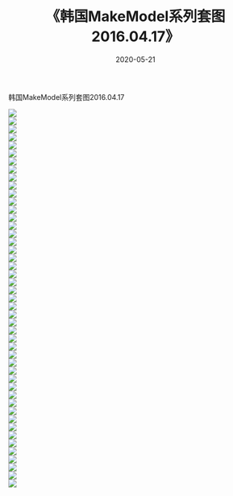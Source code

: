 ﻿---
layout: post
title:  《韩国MakeModel系列套图2016.04.17》
date:   2020-05-21
img: http://imgx.orgx.ga/漏D/网络美图/2020/韩国MakeModel系列套图2016.04.17/000.jpg
categories: [美女, 清纯, 唯美]
---

韩国MakeModel系列套图2016.04.17

  ![](http://imgx.orgx.ga/漏D/网络美图/2020/韩国MakeModel系列套图2016.04.17/001.jpg) <br> ![](http://imgx.orgx.ga/漏D/网络美图/2020/韩国MakeModel系列套图2016.04.17/002.jpg) <br> ![](http://imgx.orgx.ga/漏D/网络美图/2020/韩国MakeModel系列套图2016.04.17/003.jpg) <br> ![](http://imgx.orgx.ga/漏D/网络美图/2020/韩国MakeModel系列套图2016.04.17/004.jpg) <br> ![](http://imgx.orgx.ga/漏D/网络美图/2020/韩国MakeModel系列套图2016.04.17/005.jpg) <br> ![](http://imgx.orgx.ga/漏D/网络美图/2020/韩国MakeModel系列套图2016.04.17/006.jpg) <br> ![](http://imgx.orgx.ga/漏D/网络美图/2020/韩国MakeModel系列套图2016.04.17/007.jpg) <br> ![](http://imgx.orgx.ga/漏D/网络美图/2020/韩国MakeModel系列套图2016.04.17/008.jpg) <br> ![](http://imgx.orgx.ga/漏D/网络美图/2020/韩国MakeModel系列套图2016.04.17/009.jpg) <br> ![](http://imgx.orgx.ga/漏D/网络美图/2020/韩国MakeModel系列套图2016.04.17/010.jpg) <br> ![](http://imgx.orgx.ga/漏D/网络美图/2020/韩国MakeModel系列套图2016.04.17/011.jpg) <br> ![](http://imgx.orgx.ga/漏D/网络美图/2020/韩国MakeModel系列套图2016.04.17/012.jpg) <br> ![](http://imgx.orgx.ga/漏D/网络美图/2020/韩国MakeModel系列套图2016.04.17/013.jpg) <br> ![](http://imgx.orgx.ga/漏D/网络美图/2020/韩国MakeModel系列套图2016.04.17/014.jpg) <br> ![](http://imgx.orgx.ga/漏D/网络美图/2020/韩国MakeModel系列套图2016.04.17/015.jpg) <br> ![](http://imgx.orgx.ga/漏D/网络美图/2020/韩国MakeModel系列套图2016.04.17/016.jpg) <br> ![](http://imgx.orgx.ga/漏D/网络美图/2020/韩国MakeModel系列套图2016.04.17/017.jpg) <br> ![](http://imgx.orgx.ga/漏D/网络美图/2020/韩国MakeModel系列套图2016.04.17/018.jpg) <br> ![](http://imgx.orgx.ga/漏D/网络美图/2020/韩国MakeModel系列套图2016.04.17/019.jpg) <br> ![](http://imgx.orgx.ga/漏D/网络美图/2020/韩国MakeModel系列套图2016.04.17/020.jpg) <br> ![](http://imgx.orgx.ga/漏D/网络美图/2020/韩国MakeModel系列套图2016.04.17/021.jpg) <br> ![](http://imgx.orgx.ga/漏D/网络美图/2020/韩国MakeModel系列套图2016.04.17/022.jpg) <br> ![](http://imgx.orgx.ga/漏D/网络美图/2020/韩国MakeModel系列套图2016.04.17/023.jpg) <br> ![](http://imgx.orgx.ga/漏D/网络美图/2020/韩国MakeModel系列套图2016.04.17/024.jpg) <br> ![](http://imgx.orgx.ga/漏D/网络美图/2020/韩国MakeModel系列套图2016.04.17/025.jpg) <br> ![](http://imgx.orgx.ga/漏D/网络美图/2020/韩国MakeModel系列套图2016.04.17/026.jpg) <br> ![](http://imgx.orgx.ga/漏D/网络美图/2020/韩国MakeModel系列套图2016.04.17/027.jpg) <br> ![](http://imgx.orgx.ga/漏D/网络美图/2020/韩国MakeModel系列套图2016.04.17/028.jpg) <br> ![](http://imgx.orgx.ga/漏D/网络美图/2020/韩国MakeModel系列套图2016.04.17/029.jpg) <br> ![](http://imgx.orgx.ga/漏D/网络美图/2020/韩国MakeModel系列套图2016.04.17/030.jpg) <br> ![](http://imgx.orgx.ga/漏D/网络美图/2020/韩国MakeModel系列套图2016.04.17/031.jpg) <br> ![](http://imgx.orgx.ga/漏D/网络美图/2020/韩国MakeModel系列套图2016.04.17/032.jpg) <br> ![](http://imgx.orgx.ga/漏D/网络美图/2020/韩国MakeModel系列套图2016.04.17/033.jpg) <br> ![](http://imgx.orgx.ga/漏D/网络美图/2020/韩国MakeModel系列套图2016.04.17/034.jpg) <br> ![](http://imgx.orgx.ga/漏D/网络美图/2020/韩国MakeModel系列套图2016.04.17/035.jpg) <br> ![](http://imgx.orgx.ga/漏D/网络美图/2020/韩国MakeModel系列套图2016.04.17/036.jpg) <br> ![](http://imgx.orgx.ga/漏D/网络美图/2020/韩国MakeModel系列套图2016.04.17/037.jpg) <br> ![](http://imgx.orgx.ga/漏D/网络美图/2020/韩国MakeModel系列套图2016.04.17/038.jpg) <br> ![](http://imgx.orgx.ga/漏D/网络美图/2020/韩国MakeModel系列套图2016.04.17/039.jpg) <br> ![](http://imgx.orgx.ga/漏D/网络美图/2020/韩国MakeModel系列套图2016.04.17/040.jpg) <br> ![](http://imgx.orgx.ga/漏D/网络美图/2020/韩国MakeModel系列套图2016.04.17/041.jpg) <br> ![](http://imgx.orgx.ga/漏D/网络美图/2020/韩国MakeModel系列套图2016.04.17/042.jpg) <br> ![](http://imgx.orgx.ga/漏D/网络美图/2020/韩国MakeModel系列套图2016.04.17/043.jpg) <br> ![](http://imgx.orgx.ga/漏D/网络美图/2020/韩国MakeModel系列套图2016.04.17/044.jpg) <br> ![](http://imgx.orgx.ga/漏D/网络美图/2020/韩国MakeModel系列套图2016.04.17/045.jpg) <br> ![](http://imgx.orgx.ga/漏D/网络美图/2020/韩国MakeModel系列套图2016.04.17/046.jpg) <br> ![](http://imgx.orgx.ga/漏D/网络美图/2020/韩国MakeModel系列套图2016.04.17/047.jpg) <br>